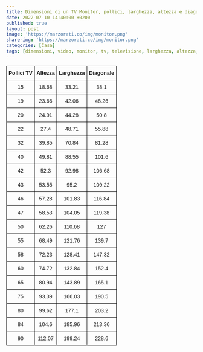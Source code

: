 ```yaml
---
title: Dimensioni di un TV Monitor, pollici, larghezza, altezza e diagonale
date: 2022-07-10 14:40:00 +0200
published: true
layout: post
image: 'https://marzorati.co/img/monitor.png'
share-img: 'https://marzorati.co/img/monitor.png'
categories: [Casa]
tags: [dimensioni, video, monitor, tv, televisione, larghezza, altezza, diagonale, centimentri, pollici]
---
```

<center>
<style type="text/css">
.tg  {border-collapse:collapse;border-spacing:0;}
.tg td{font-family:Arial, sans-serif;font-size:14px;padding:10px 5px;border-style:solid;border-width:1px;overflow:hidden;word-break:normal;border-color:black;}
.tg th{font-family:Arial, sans-serif;font-size:14px;font-weight:normal;padding:10px 5px;border-style:solid;border-width:1px;overflow:hidden;word-break:normal;border-color:black;}
.tg .tg-baqh{text-align:center;vertical-align:top}
.tg .tg-amwm{font-weight:bold;text-align:center;vertical-align:top}
</style>
<table class="tg">
  <tr>
    <th class="tg-amwm">﻿Pollici TV</th>
    <th class="tg-amwm">Altezza</th>
    <th class="tg-amwm">Larghezza</th>
    <th class="tg-amwm">Diagonale</th>
  </tr>
  <tr>
    <td class="tg-baqh">15</td>
    <td class="tg-baqh">18.68</td>
    <td class="tg-baqh">33.21</td>
    <td class="tg-baqh">38.1</td>
  </tr>
  <tr>
    <td class="tg-baqh">19</td>
    <td class="tg-baqh">23.66</td>
    <td class="tg-baqh">42.06</td>
    <td class="tg-baqh">48.26</td>
  </tr>
  <tr>
    <td class="tg-baqh">20</td>
    <td class="tg-baqh">24.91</td>
    <td class="tg-baqh">44.28</td>
    <td class="tg-baqh">50.8</td>
  </tr>
  <tr>
    <td class="tg-baqh">22</td>
    <td class="tg-baqh">27.4</td>
    <td class="tg-baqh">48.71</td>
    <td class="tg-baqh">55.88</td>
  </tr>
  <tr>
    <td class="tg-baqh">32</td>
    <td class="tg-baqh">39.85</td>
    <td class="tg-baqh">70.84</td>
    <td class="tg-baqh">81.28</td>
  </tr>
  <tr>
    <td class="tg-baqh">40</td>
    <td class="tg-baqh">49.81</td>
    <td class="tg-baqh">88.55</td>
    <td class="tg-baqh">101.6</td>
  </tr>
  <tr>
    <td class="tg-baqh">42</td>
    <td class="tg-baqh">52.3</td>
    <td class="tg-baqh">92.98</td>
    <td class="tg-baqh">106.68</td>
  </tr>
  <tr>
    <td class="tg-baqh">43</td>
    <td class="tg-baqh">53.55</td>
    <td class="tg-baqh">95.2</td>
    <td class="tg-baqh">109.22</td>
  </tr>
  <tr>
    <td class="tg-baqh">46</td>
    <td class="tg-baqh">57.28</td>
    <td class="tg-baqh">101.83</td>
    <td class="tg-baqh">116.84</td>
  </tr>
  <tr>
    <td class="tg-baqh">47</td>
    <td class="tg-baqh">58.53</td>
    <td class="tg-baqh">104.05</td>
    <td class="tg-baqh">119.38</td>
  </tr>
  <tr>
    <td class="tg-baqh">50</td>
    <td class="tg-baqh">62.26</td>
    <td class="tg-baqh">110.68</td>
    <td class="tg-baqh">127</td>
  </tr>
  <tr>
    <td class="tg-baqh">55</td>
    <td class="tg-baqh">68.49</td>
    <td class="tg-baqh">121.76</td>
    <td class="tg-baqh">139.7</td>
  </tr>
  <tr>
    <td class="tg-baqh">58</td>
    <td class="tg-baqh">72.23</td>
    <td class="tg-baqh">128.41</td>
    <td class="tg-baqh">147.32</td>
  </tr>
  <tr>
    <td class="tg-baqh">60</td>
    <td class="tg-baqh">74.72</td>
    <td class="tg-baqh">132.84</td>
    <td class="tg-baqh">152.4</td>
  </tr>
  <tr>
    <td class="tg-baqh">65</td>
    <td class="tg-baqh">80.94</td>
    <td class="tg-baqh">143.89</td>
    <td class="tg-baqh">165.1</td>
  </tr>
  <tr>
    <td class="tg-baqh">75</td>
    <td class="tg-baqh">93.39</td>
    <td class="tg-baqh">166.03</td>
    <td class="tg-baqh">190.5</td>
  </tr>
  <tr>
    <td class="tg-baqh">80</td>
    <td class="tg-baqh">99.62</td>
    <td class="tg-baqh">177.1</td>
    <td class="tg-baqh">203.2</td>
  </tr>
  <tr>
    <td class="tg-baqh">84</td>
    <td class="tg-baqh">104.6</td>
    <td class="tg-baqh">185.96</td>
    <td class="tg-baqh">213.36</td>
  </tr>
  <tr>
    <td class="tg-baqh">90</td>
    <td class="tg-baqh">112.07</td>
    <td class="tg-baqh">199.24</td>
    <td class="tg-baqh">228.6</td>
  </tr>
</table>
</center>